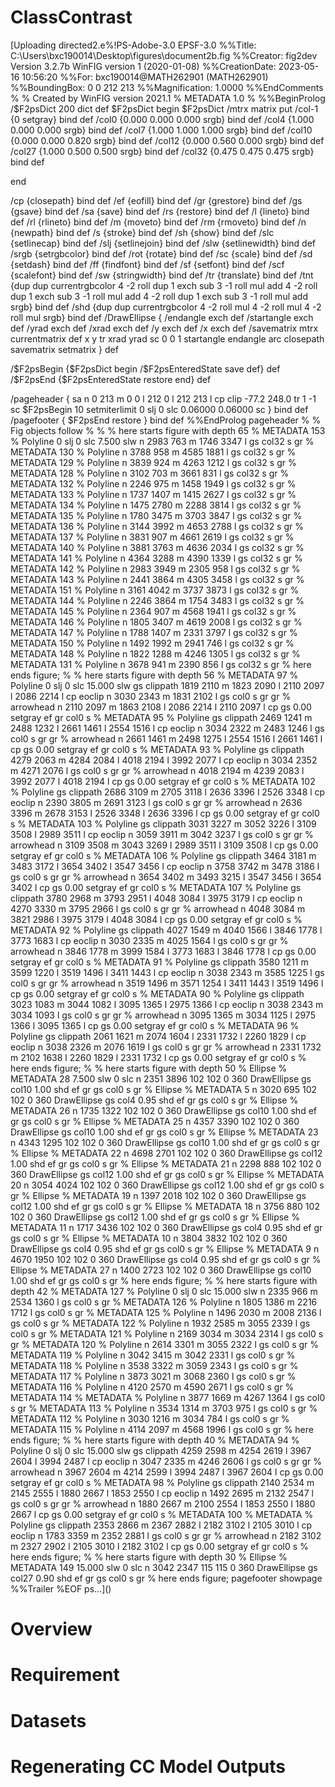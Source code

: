 # ClassContrast
[Uploading directed2.e%!PS-Adobe-3.0 EPSF-3.0
%%Title: C:\Users\bxc190014\Desktop\figures\document2b.fig
%%Creator: fig2dev Version 3.2.7b WinFIG version 1 (2020-01-08)
%%CreationDate: 2023-05-16 10:56:20
%%For: bxc190014@MATH262901 (MATH262901)
%%BoundingBox: 0 0 212 213
%%Magnification: 1.0000
%%EndComments
%
%  Created by WinFIG version 2021.1 
%  METADATA <version>1.0</version> 
%
%%BeginProlog
/$F2psDict 200 dict def
$F2psDict begin
$F2psDict /mtrx matrix put
/col-1 {0 setgray} bind def
/col0 {0.000 0.000 0.000 srgb} bind def
/col4 {1.000 0.000 0.000 srgb} bind def
/col7 {1.000 1.000 1.000 srgb} bind def
/col10 {0.000 0.000 0.820 srgb} bind def
/col12 {0.000 0.560 0.000 srgb} bind def
/col27 {1.000 0.500 0.500 srgb} bind def
/col32 {0.475 0.475 0.475 srgb} bind def

end

/cp {closepath} bind def
/ef {eofill} bind def
/gr {grestore} bind def
/gs {gsave} bind def
/sa {save} bind def
/rs {restore} bind def
/l {lineto} bind def
/rl {rlineto} bind def
/m {moveto} bind def
/rm {rmoveto} bind def
/n {newpath} bind def
/s {stroke} bind def
/sh {show} bind def
/slc {setlinecap} bind def
/slj {setlinejoin} bind def
/slw {setlinewidth} bind def
/srgb {setrgbcolor} bind def
/rot {rotate} bind def
/sc {scale} bind def
/sd {setdash} bind def
/ff {findfont} bind def
/sf {setfont} bind def
/scf {scalefont} bind def
/sw {stringwidth} bind def
/tr {translate} bind def
/tnt {dup dup currentrgbcolor
  4 -2 roll dup 1 exch sub 3 -1 roll mul add
  4 -2 roll dup 1 exch sub 3 -1 roll mul add
  4 -2 roll dup 1 exch sub 3 -1 roll mul add srgb}
  bind def
/shd {dup dup currentrgbcolor 4 -2 roll mul 4 -2 roll mul
  4 -2 roll mul srgb} bind def
 /DrawEllipse {
	/endangle exch def
	/startangle exch def
	/yrad exch def
	/xrad exch def
	/y exch def
	/x exch def
	/savematrix mtrx currentmatrix def
	x y tr xrad yrad sc 0 0 1 startangle endangle arc
	closepath
	savematrix setmatrix
	} def

/$F2psBegin {$F2psDict begin /$F2psEnteredState save def} def
/$F2psEnd {$F2psEnteredState restore end} def

/pageheader {
sa
n 0 213 m 0 0 l 212 0 l 212 213 l cp clip
-77.2 248.0 tr
1 -1 sc
$F2psBegin
10 setmiterlimit
0 slj 0 slc
 0.06000 0.06000 sc
} bind def
/pagefooter {
$F2psEnd
restore
} bind def
%%EndProlog
pageheader
%
% Fig objects follow
%
% 
% here starts figure with depth 65
%  METADATA <id>153</id> 
% Polyline
0 slj
0 slc
7.500 slw
n 2983 763 m
 1746 3347 l gs col32 s gr %  METADATA <id>130</id> 
% Polyline
n 3788 958 m
 4585 1881 l gs col32 s gr %  METADATA <id>129</id> 
% Polyline
n 3839 924 m
 4263 1212 l gs col32 s gr %  METADATA <id>128</id> 
% Polyline
n 3102 703 m
 3661 831 l gs col32 s gr %  METADATA <id>132</id> 
% Polyline
n 2246 975 m
 1458 1949 l gs col32 s gr %  METADATA <id>133</id> 
% Polyline
n 1737 1407 m
 1415 2627 l gs col32 s gr %  METADATA <id>134</id> 
% Polyline
n 1475 2780 m
 2288 3814 l gs col32 s gr %  METADATA <id>135</id> 
% Polyline
n 1780 3475 m
 3703 3847 l gs col32 s gr %  METADATA <id>136</id> 
% Polyline
n 3144 3992 m
 4653 2788 l gs col32 s gr %  METADATA <id>137</id> 
% Polyline
n 3831 907 m
 4661 2619 l gs col32 s gr %  METADATA <id>140</id> 
% Polyline
n 3881 3763 m
 4636 2034 l gs col32 s gr %  METADATA <id>141</id> 
% Polyline
n 4364 3288 m
 4390 1339 l gs col32 s gr %  METADATA <id>142</id> 
% Polyline
n 2983 3949 m
 2305 958 l gs col32 s gr %  METADATA <id>143</id> 
% Polyline
n 2441 3864 m
 4305 3458 l gs col32 s gr %  METADATA <id>151</id> 
% Polyline
n 3161 4042 m
 3737 3873 l gs col32 s gr %  METADATA <id>144</id> 
% Polyline
n 2246 3864 m
 1754 3483 l gs col32 s gr %  METADATA <id>145</id> 
% Polyline
n 2364 907 m
 4568 1941 l gs col32 s gr %  METADATA <id>146</id> 
% Polyline
n 1805 3407 m
 4619 2008 l gs col32 s gr %  METADATA <id>147</id> 
% Polyline
n 1788 1407 m
 2331 3797 l gs col32 s gr %  METADATA <id>150</id> 
% Polyline
n 1492 1992 m
 2941 746 l gs col32 s gr %  METADATA <id>148</id> 
% Polyline
n 1822 1288 m
 4246 1305 l gs col32 s gr %  METADATA <id>131</id> 
% Polyline
n 3678 941 m
 2390 856 l gs col32 s gr % here ends figure;
% 
% here starts figure with depth 56
%  METADATA <id>97</id> 
% Polyline
0 slj
0 slc
15.000 slw
gs  clippath
1819 2110 m 1823 2090 l 2110 2097 l 2086 2214 l cp
eoclip
n 3030 2343 m
 1831 2102 l gs col0 s gr gr
% arrowhead
n 2110 2097 m 1863 2108 l 2086 2214 l 2110 2097 l  cp gs 0.00 setgray ef gr  col0 s
%  METADATA <id>95</id> 
% Polyline
gs  clippath
2469 1241 m 2488 1232 l 2661 1461 l 2554 1516 l cp
eoclip
n 3034 2322 m
 2483 1246 l gs col0 s gr gr
% arrowhead
n 2661 1461 m 2498 1275 l 2554 1516 l 2661 1461 l  cp gs 0.00 setgray ef gr  col0 s
%  METADATA <id>93</id> 
% Polyline
gs  clippath
4279 2063 m 4284 2084 l 4018 2194 l 3992 2077 l cp
eoclip
n 3034 2352 m
 4271 2076 l gs col0 s gr gr
% arrowhead
n 4018 2194 m 4239 2083 l 3992 2077 l 4018 2194 l  cp gs 0.00 setgray ef gr  col0 s
%  METADATA <id>102</id> 
% Polyline
gs  clippath
2686 3109 m 2705 3118 l 2636 3396 l 2526 3348 l cp
eoclip
n 2390 3805 m
 2691 3123 l gs col0 s gr gr
% arrowhead
n 2636 3396 m 2678 3153 l 2526 3348 l 2636 3396 l  cp gs 0.00 setgray ef gr  col0 s
%  METADATA <id>103</id> 
% Polyline
gs  clippath
3031 3227 m 3052 3226 l 3109 3508 l 2989 3511 l cp
eoclip
n 3059 3911 m
 3042 3237 l gs col0 s gr gr
% arrowhead
n 3109 3508 m 3043 3269 l 2989 3511 l 3109 3508 l  cp gs 0.00 setgray ef gr  col0 s
%  METADATA <id>106</id> 
% Polyline
gs  clippath
3464 3181 m 3483 3172 l 3654 3402 l 3547 3456 l cp
eoclip
n 3758 3742 m
 3478 3186 l gs col0 s gr gr
% arrowhead
n 3654 3402 m 3493 3215 l 3547 3456 l 3654 3402 l  cp gs 0.00 setgray ef gr  col0 s
%  METADATA <id>107</id> 
% Polyline
gs  clippath
3780 2968 m 3793 2951 l 4048 3084 l 3975 3179 l cp
eoclip
n 4270 3330 m
 3795 2966 l gs col0 s gr gr
% arrowhead
n 4048 3084 m 3821 2986 l 3975 3179 l 4048 3084 l  cp gs 0.00 setgray ef gr  col0 s
%  METADATA <id>92</id> 
% Polyline
gs  clippath
4027 1549 m 4040 1566 l 3846 1778 l 3773 1683 l cp
eoclip
n 3030 2335 m
 4025 1564 l gs col0 s gr gr
% arrowhead
n 3846 1778 m 3999 1584 l 3773 1683 l 3846 1778 l  cp gs 0.00 setgray ef gr  col0 s
%  METADATA <id>91</id> 
% Polyline
gs  clippath
3580 1211 m 3599 1220 l 3519 1496 l 3411 1443 l cp
eoclip
n 3038 2343 m
 3585 1225 l gs col0 s gr gr
% arrowhead
n 3519 1496 m 3571 1254 l 3411 1443 l 3519 1496 l  cp gs 0.00 setgray ef gr  col0 s
%  METADATA <id>90</id> 
% Polyline
gs  clippath
3023 1083 m 3044 1082 l 3095 1365 l 2975 1366 l cp
eoclip
n 3038 2343 m
 3034 1093 l gs col0 s gr gr
% arrowhead
n 3095 1365 m 3034 1125 l 2975 1366 l 3095 1365 l  cp gs 0.00 setgray ef gr  col0 s
%  METADATA <id>96</id> 
% Polyline
gs  clippath
2061 1621 m 2074 1604 l 2331 1732 l 2260 1829 l cp
eoclip
n 3038 2326 m
 2076 1619 l gs col0 s gr gr
% arrowhead
n 2331 1732 m 2102 1638 l 2260 1829 l 2331 1732 l  cp gs 0.00 setgray ef gr  col0 s
% here ends figure;
% 
% here starts figure with depth 50
% Ellipse
%  METADATA <id>28</id> 
7.500 slw
0 slc
n 2351 3896 102 102 0 360 DrawEllipse gs col10 1.00 shd ef gr gs col0 s gr
% Ellipse
%  METADATA <id>5</id> 
n 3020 695 102 102 0 360 DrawEllipse gs col4 0.95 shd ef gr gs col0 s gr
% Ellipse
%  METADATA <id>26</id> 
n 1735 1322 102 102 0 360 DrawEllipse gs col10 1.00 shd ef gr gs col0 s gr
% Ellipse
%  METADATA <id>25</id> 
n 4357 3390 102 102 0 360 DrawEllipse gs col10 1.00 shd ef gr gs col0 s gr
% Ellipse
%  METADATA <id>23</id> 
n 4343 1295 102 102 0 360 DrawEllipse gs col10 1.00 shd ef gr gs col0 s gr
% Ellipse
%  METADATA <id>22</id> 
n 4698 2701 102 102 0 360 DrawEllipse gs col12 1.00 shd ef gr gs col0 s gr
% Ellipse
%  METADATA <id>21</id> 
n 2298 888 102 102 0 360 DrawEllipse gs col12 1.00 shd ef gr gs col0 s gr
% Ellipse
%  METADATA <id>20</id> 
n 3054 4024 102 102 0 360 DrawEllipse gs col12 1.00 shd ef gr gs col0 s gr
% Ellipse
%  METADATA <id>19</id> 
n 1397 2018 102 102 0 360 DrawEllipse gs col12 1.00 shd ef gr gs col0 s gr
% Ellipse
%  METADATA <id>18</id> 
n 3756 880 102 102 0 360 DrawEllipse gs col12 1.00 shd ef gr gs col0 s gr
% Ellipse
%  METADATA <id>11</id> 
n 1717 3436 102 102 0 360 DrawEllipse gs col4 0.95 shd ef gr gs col0 s gr
% Ellipse
%  METADATA <id>10</id> 
n 3804 3832 102 102 0 360 DrawEllipse gs col4 0.95 shd ef gr gs col0 s gr
% Ellipse
%  METADATA <id>9</id> 
n 4670 1950 102 102 0 360 DrawEllipse gs col4 0.95 shd ef gr gs col0 s gr
% Ellipse
%  METADATA <id>27</id> 
n 1400 2723 102 102 0 360 DrawEllipse gs col10 1.00 shd ef gr gs col0 s gr
% here ends figure;
% 
% here starts figure with depth 42
%  METADATA <id>127</id> 
% Polyline
0 slj
0 slc
15.000 slw
n 2335 966 m
 2534 1360 l gs col0 s gr %  METADATA <id>126</id> 
% Polyline
n 1805 1386 m
 2216 1712 l gs col0 s gr %  METADATA <id>125</id> 
% Polyline
n 1496 2030 m
 2008 2136 l gs col0 s gr %  METADATA <id>122</id> 
% Polyline
n 1932 2585 m
 3055 2339 l gs col0 s gr %  METADATA <id>121</id> 
% Polyline
n 2169 3034 m
 3034 2314 l gs col0 s gr %  METADATA <id>120</id> 
% Polyline
n 2614 3301 m
 3055 2322 l gs col0 s gr %  METADATA <id>119</id> 
% Polyline
n 3042 3415 m
 3042 2331 l gs col0 s gr %  METADATA <id>118</id> 
% Polyline
n 3538 3322 m
 3059 2343 l gs col0 s gr %  METADATA <id>117</id> 
% Polyline
n 3873 3021 m
 3068 2360 l gs col0 s gr %  METADATA <id>116</id> 
% Polyline
n 4120 2570 m
 4590 2671 l gs col0 s gr %  METADATA <id>114</id> 
%  METADATA <link srcPointIdx=1 targetObjId=23 targetLeftPointIdx=-1/> 
% Polyline
n 3877 1669 m
 4267 1364 l gs col0 s gr %  METADATA <id>113</id> 
% Polyline
n 3534 1314 m
 3703 975 l gs col0 s gr %  METADATA <id>112</id> 
% Polyline
n 3030 1216 m
 3034 784 l gs col0 s gr %  METADATA <id>115</id> 
% Polyline
n 4114 2097 m
 4568 1996 l gs col0 s gr % here ends figure;
% 
% here starts figure with depth 40
%  METADATA <id>94</id> 
% Polyline
0 slj
0 slc
15.000 slw
gs  clippath
4259 2598 m 4254 2619 l 3967 2604 l 3994 2487 l cp
eoclip
n 3047 2335 m
 4246 2606 l gs col0 s gr gr
% arrowhead
n 3967 2604 m 4214 2599 l 3994 2487 l 3967 2604 l  cp gs 0.00 setgray ef gr  col0 s
%  METADATA <id>98</id> 
% Polyline
gs  clippath
2140 2534 m 2145 2555 l 1880 2667 l 1853 2550 l cp
eoclip
n 1492 2695 m
 2132 2547 l gs col0 s gr gr
% arrowhead
n 1880 2667 m 2100 2554 l 1853 2550 l 1880 2667 l  cp gs 0.00 setgray ef gr  col0 s
%  METADATA <id>100</id> 
%  METADATA <link srcPointIdx=0 targetObjId=11 targetLeftPointIdx=-1/> 
% Polyline
gs  clippath
2353 2866 m 2367 2882 l 2182 3102 l 2105 3010 l cp
eoclip
n 1783 3359 m
 2352 2881 l gs col0 s gr gr
% arrowhead
n 2182 3102 m 2327 2902 l 2105 3010 l 2182 3102 l  cp gs 0.00 setgray ef gr  col0 s
% here ends figure;
% 
% here starts figure with depth 30
% Ellipse
%  METADATA <id>149</id> 
15.000 slw
0 slc
n 3042 2347 115 115 0 360 DrawEllipse gs col27 0.90 shd ef gr gs col0 s gr
% here ends figure;
pagefooter
showpage
%%Trailer
%EOF
ps…]()

# Overview
# Requirement
# Datasets
# Regenerating CC Model Outputs

